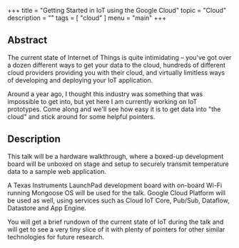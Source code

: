 +++
title = "Getting Started in IoT using the Google Cloud"
topic = "Cloud"
description = ""
tags = [
    "cloud"
]
menu = "main"
+++

## Abstract 
The current state of Internet of Things is quite intimidating – you've got over a dozen different ways to get your data to the cloud, hundreds of different cloud providers providing you with their cloud, and virtually limitless ways of developing and deploying your IoT application. 

Around a year ago, I thought this industry was something that was impossible to get into, but yet here I am currently working on IoT prototypes. Come along and we'll see how easy it is to get data into "the cloud" and stick around for some helpful pointers.

## Description 
This talk will be a hardware walkthrough, where a boxed-up development board will be unboxed on stage and setup to securely transmit temperature data to a sample web application. 

A Texas Instruments LaunchPad development board with on-board Wi-Fi running Mongoose OS will be used for the talk. Google Cloud Platform will be used as well, using services such as Cloud IoT Core, Pub/Sub, Dataflow, Datastore and App Engine. 

You will get a brief rundown of the current state of IoT during the talk and will get to see a very tiny slice of it with plenty of pointers for other similar technologies for future research.
